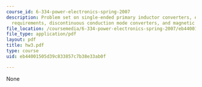 ```yaml
---
course_id: 6-334-power-electronics-spring-2007
description: Problem set on single-ended primary inductor converters, energy storage
  requirements, discontinuous conduction mode converters, and magnetic circuit models.
file_location: /coursemedia/6-334-power-electronics-spring-2007/eb44001505d39c833857c7b38e33ab0f_hw3.pdf
file_type: application/pdf
layout: pdf
title: hw3.pdf
type: course
uid: eb44001505d39c833857c7b38e33ab0f

---
```

None
